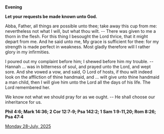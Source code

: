 **Evening**

**Let your requests be made known unto God.**
 
Abba, Father, all things are possible unto thee; take away this cup from me: nevertheless not what I will, but what thou wilt. -- There was given to me a thorn in the flesh. For this thing I besought the Lord thrice, that it might depart from me. And he said unto me, My grace is sufficient for thee: for my strength is made perfect in weakness. Most gladly therefore will I rather glory in my infirmities.
 
I poured out my complaint before him; I shewed before him my trouble. -- Hannah ... was in bitterness of soul, and prayed unto the Lord, and wept sore. And she vowed a vow, and said, O Lord of hosts, if thou wilt indeed look on the affliction of thine handmaid, and ... wilt give unto thine handmaid a man child, then I will give him unto the Lord all the days of his life. The Lord remembered her.
 
We know not what we should pray for as we ought. -- He shall choose our inheritance for us.  

**Phil 4:6; Mark 14:36; 2 Cor 12:7‑9; Psa 142:2; 1 Sam 1:9‑11,20; Rom 8:26; Psa 47:4**

[Monday 28-July, 2025](https://t.me/daily_light)
